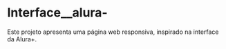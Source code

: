 # Interface__alura-
Este projeto apresenta uma página web responsiva, inspirado na interface da Alura+.
